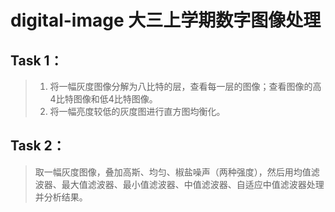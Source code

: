 # digital-image  大三上学期数字图像处理
## Task 1：
>1.	将一幅灰度图像分解为八比特的层，查看每一层的图像；查看图像的高4比特图像和低4比特图像。
>2.	将一幅亮度较低的灰度图进行直方图均衡化。

## Task 2：  
>取一幅灰度图像，叠加高斯、均匀、椒盐噪声（两种强度），然后用均值滤波器、最大值滤波器、最小值滤波器、中值滤波器、自适应中值滤波器处理并分析结果。
